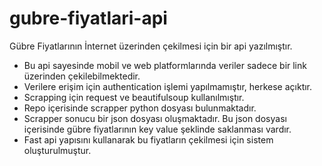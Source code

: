 # gubre-fiyatlari-api

Gübre Fiyatlarının İnternet üzerinden çekilmesi için bir api yazılmıştır.

- Bu api sayesinde mobil ve web platformlarında veriler sadece bir link üzerinden çekilebilmektedir.
- Verilere erişim için authentication işlemi yapılmamıştır, herkese açıktır.
- Scrapping için request ve beautifulsoup kullanılmıştır.
- Repo içerisinde scrapper python dosyası bulunmaktadır.
- Scrapper sonucu bir json dosyası oluşmaktadır. Bu json dosyası içerisinde gübre fiyatlarının key value şeklinde saklanması vardır.
- Fast api yapısını kullanarak bu fiyatların çekilmesi için sistem oluşturulmuştur.


